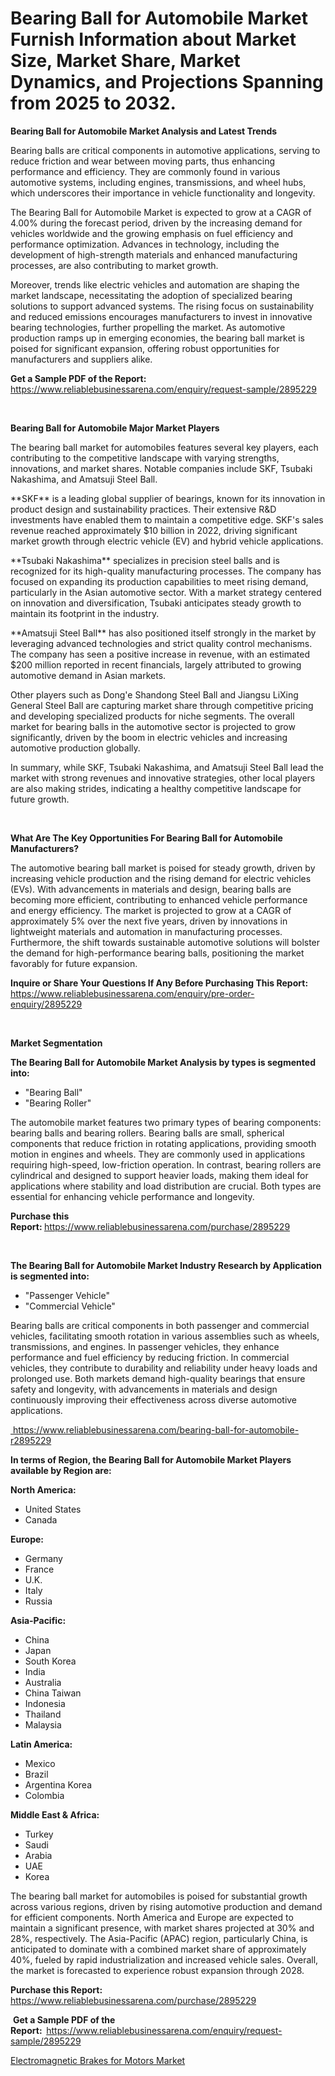 <p><h1>Bearing Ball for Automobile Market Furnish Information about Market Size, Market Share, Market Dynamics, and Projections Spanning from 2025 to 2032.</h1></p><p><strong>Bearing Ball for Automobile Market Analysis and Latest Trends</strong></p>
<p><p>Bearing balls are critical components in automotive applications, serving to reduce friction and wear between moving parts, thus enhancing performance and efficiency. They are commonly found in various automotive systems, including engines, transmissions, and wheel hubs, which underscores their importance in vehicle functionality and longevity.</p><p>The Bearing Ball for Automobile Market is expected to grow at a CAGR of 4.00% during the forecast period, driven by the increasing demand for vehicles worldwide and the growing emphasis on fuel efficiency and performance optimization. Advances in technology, including the development of high-strength materials and enhanced manufacturing processes, are also contributing to market growth. </p><p>Moreover, trends like electric vehicles and automation are shaping the market landscape, necessitating the adoption of specialized bearing solutions to support advanced systems. The rising focus on sustainability and reduced emissions encourages manufacturers to invest in innovative bearing technologies, further propelling the market. As automotive production ramps up in emerging economies, the bearing ball market is poised for significant expansion, offering robust opportunities for manufacturers and suppliers alike.</p></p>
<p><strong>Get a Sample PDF of the Report:&nbsp;</strong> <a href="https://www.reliablebusinessarena.com/enquiry/request-sample/2895229?utm_campaign=3495&utm_medium=2&utm_source=Github&utm_content=ia&utm_term=15032025&utm_id=bearing-ball-for-automobile">https://www.reliablebusinessarena.com/enquiry/request-sample/2895229</a></p>
<p>&nbsp;</p>
<p><strong>Bearing Ball for Automobile Major Market Players</strong></p>
<p><p>The bearing ball market for automobiles features several key players, each contributing to the competitive landscape with varying strengths, innovations, and market shares. Notable companies include SKF, Tsubaki Nakashima, and Amatsuji Steel Ball.</p><p>**SKF** is a leading global supplier of bearings, known for its innovation in product design and sustainability practices. Their extensive R&D investments have enabled them to maintain a competitive edge. SKF's sales revenue reached approximately $10 billion in 2022, driving significant market growth through electric vehicle (EV) and hybrid vehicle applications.</p><p>**Tsubaki Nakashima** specializes in precision steel balls and is recognized for its high-quality manufacturing processes. The company has focused on expanding its production capabilities to meet rising demand, particularly in the Asian automotive sector. With a market strategy centered on innovation and diversification, Tsubaki anticipates steady growth to maintain its footprint in the industry.</p><p>**Amatsuji Steel Ball** has also positioned itself strongly in the market by leveraging advanced technologies and strict quality control mechanisms. The company has seen a positive increase in revenue, with an estimated $200 million reported in recent financials, largely attributed to growing automotive demand in Asian markets.</p><p>Other players such as Dong'e Shandong Steel Ball and Jiangsu LiXing General Steel Ball are capturing market share through competitive pricing and developing specialized products for niche segments. The overall market for bearing balls in the automotive sector is projected to grow significantly, driven by the boom in electric vehicles and increasing automotive production globally.</p><p>In summary, while SKF, Tsubaki Nakashima, and Amatsuji Steel Ball lead the market with strong revenues and innovative strategies, other local players are also making strides, indicating a healthy competitive landscape for future growth.</p></p>
<p>&nbsp;</p>
<p><strong>What Are The Key Opportunities For Bearing Ball for Automobile Manufacturers?</strong></p>
<p><p>The automotive bearing ball market is poised for steady growth, driven by increasing vehicle production and the rising demand for electric vehicles (EVs). With advancements in materials and design, bearing balls are becoming more efficient, contributing to enhanced vehicle performance and energy efficiency. The market is projected to grow at a CAGR of approximately 5% over the next five years, driven by innovations in lightweight materials and automation in manufacturing processes. Furthermore, the shift towards sustainable automotive solutions will bolster the demand for high-performance bearing balls, positioning the market favorably for future expansion.</p></p>
<p><strong>Inquire or Share Your Questions If Any Before Purchasing This Report:</strong> <a href="https://www.reliablebusinessarena.com/enquiry/pre-order-enquiry/2895229?utm_campaign=3495&utm_medium=2&utm_source=Github&utm_content=ia&utm_term=15032025&utm_id=bearing-ball-for-automobile">https://www.reliablebusinessarena.com/enquiry/pre-order-enquiry/2895229</a></p>
<p>&nbsp;</p>
<p><strong>Market Segmentation</strong></p>
<p><strong>The Bearing Ball for Automobile Market Analysis by types is segmented into:</strong></p>
<p><ul><li>"Bearing Ball"</li><li>"Bearing Roller"</li></ul></p>
<p><p>The automobile market features two primary types of bearing components: bearing balls and bearing rollers. Bearing balls are small, spherical components that reduce friction in rotating applications, providing smooth motion in engines and wheels. They are commonly used in applications requiring high-speed, low-friction operation. In contrast, bearing rollers are cylindrical and designed to support heavier loads, making them ideal for applications where stability and load distribution are crucial. Both types are essential for enhancing vehicle performance and longevity.</p></p>
<p><strong>Purchase this Report:&nbsp;</strong><a href="https://www.reliablebusinessarena.com/purchase/2895229?utm_campaign=3495&utm_medium=2&utm_source=Github&utm_content=ia&utm_term=15032025&utm_id=bearing-ball-for-automobile">https://www.reliablebusinessarena.com/purchase/2895229</a></p>
<p>&nbsp;</p>
<p><strong>The Bearing Ball for Automobile Market Industry Research by Application is segmented into:</strong></p>
<p><ul><li>"Passenger Vehicle"</li><li>"Commercial Vehicle"</li></ul></p>
<p><p>Bearing balls are critical components in both passenger and commercial vehicles, facilitating smooth rotation in various assemblies such as wheels, transmissions, and engines. In passenger vehicles, they enhance performance and fuel efficiency by reducing friction. In commercial vehicles, they contribute to durability and reliability under heavy loads and prolonged use. Both markets demand high-quality bearings that ensure safety and longevity, with advancements in materials and design continuously improving their effectiveness across diverse automotive applications.</p></p>
<p><a href="https://www.reliablebusinessarena.com/bearing-ball-for-automobile-r2895229?utm_campaign=3495&utm_medium=2&utm_source=Github&utm_content=ia&utm_term=15032025&utm_id=bearing-ball-for-automobile">&nbsp;https://www.reliablebusinessarena.com/bearing-ball-for-automobile-r2895229</a></p>
<p><strong>In terms of Region, the Bearing Ball for Automobile Market Players available by Region are:</strong></p>
<p>
    <p> <strong> North America: </strong>
        <ul>
            <li>United States</li>
            <li>Canada</li>
        </ul>
        </p> 
    <p> <strong> Europe: </strong>
        <ul>
            <li>Germany</li>
            <li>France</li>
            <li>U.K.</li>
            <li>Italy</li>
            <li>Russia</li>
        </ul>
        </p> 
    <p> <strong> Asia-Pacific: </strong>
        <ul>
            <li>China</li>
            <li>Japan</li>
            <li>South Korea</li>
            <li>India</li>
            <li>Australia</li>
            <li>China Taiwan</li>
            <li>Indonesia</li>
            <li>Thailand</li>
            <li>Malaysia</li>
        </ul>
        </p> 
    <p> <strong> Latin America: </strong>
        <ul>
            <li>Mexico</li>
            <li>Brazil</li>
            <li>Argentina Korea</li>
            <li>Colombia</li>
        </ul>
        </p> 
    <p> <strong> Middle East & Africa: </strong>
        <ul>
            <li>Turkey</li>
            <li>Saudi</li>
            <li>Arabia</li>
            <li>UAE</li>
            <li>Korea</li>
        </ul>
    </p>
    </p>
<p><p>The bearing ball market for automobiles is poised for substantial growth across various regions, driven by rising automotive production and demand for efficient components. North America and Europe are expected to maintain a significant presence, with market shares projected at 30% and 28%, respectively. The Asia-Pacific (APAC) region, particularly China, is anticipated to dominate with a combined market share of approximately 40%, fueled by rapid industrialization and increased vehicle sales. Overall, the market is forecasted to experience robust expansion through 2028.</p></p>
<p><strong>Purchase this Report: </strong><a href="https://www.reliablebusinessarena.com/purchase/2895229?utm_campaign=3495&utm_medium=2&utm_source=Github&utm_content=ia&utm_term=15032025&utm_id=bearing-ball-for-automobile">https://www.reliablebusinessarena.com/purchase/2895229</a></p>
<p>&nbsp;<strong>Get a Sample PDF of the Report:&nbsp;&nbsp;</strong><a href="https://www.reliablebusinessarena.com/enquiry/request-sample/2895229?utm_campaign=3495&utm_medium=2&utm_source=Github&utm_content=ia&utm_term=15032025&utm_id=bearing-ball-for-automobile">https://www.reliablebusinessarena.com/enquiry/request-sample/2895229</a></p>
<p><strong></strong></p>
<p><p><a href="https://github.com/naomaroaoonv/Market-Research-Report-List-1/blob/main/electromagnetic-brakes-for-motors-market.md?utm_campaign=3495&utm_medium=2&utm_source=Github&utm_content=ia&utm_term=15032025&utm_id=bearing-ball-for-automobile">Electromagnetic Brakes for Motors Market</a></p></p>